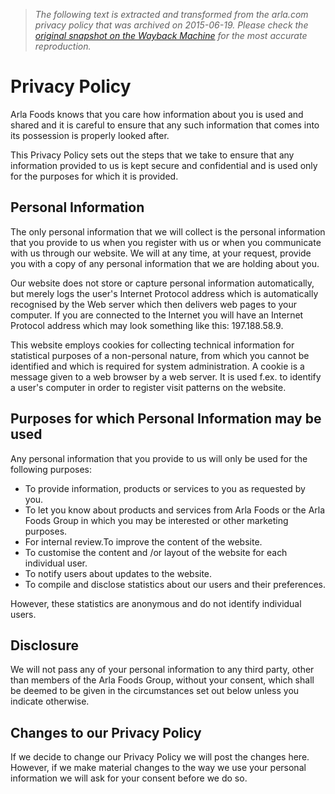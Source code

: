 > *The following text is extracted and transformed from the arla.com privacy policy that was archived on 2015-06-19. Please check the [original snapshot on the Wayback Machine](https://web.archive.org/web/20150619014359id_/http%3A//www.arla.com/legal-information/privacy-policy) for the most accurate reproduction.*

# Privacy Policy

Arla Foods knows that you care how information about you is used and shared and it is careful to ensure that any such information that comes into its possession is properly looked after.

This Privacy Policy sets out the steps that we take to ensure that any information provided to us is kept secure and confidential and is used only for the purposes for which it is provided.

## Personal Information

The only personal information that we will collect is the personal information that you provide to us when you register with us or when you communicate with us through our website. We will at any time, at your request, provide you with a copy of any personal information that we are holding about you.

Our website does not store or capture personal information automatically, but merely logs the user's Internet Protocol address which is automatically recognised by the Web server which then delivers web pages to your computer. If you are connected to the Internet you will have an Internet Protocol address which may look something like this: 197.188.58.9.

This website employs cookies for collecting technical information for statistical purposes of a non-personal nature, from which you cannot be identified and which is required for system administration. A cookie is a message given to a web browser by a web server. It is used f.ex. to identify a user's computer in order to register visit patterns on the website.

## Purposes for which Personal Information may be used

Any personal information that you provide to us will only be used for the following purposes:

  * To provide information, products or services to you as requested by you.
  * To let you know about products and services from Arla Foods or the Arla Foods Group in which you may be interested or other marketing purposes.
  * For internal review.To improve the content of the website.
  * To customise the content and /or layout of the website for each individual user.
  * To notify users about updates to the website.
  * To compile and disclose statistics about our users and their preferences.



However, these statistics are anonymous and do not identify individual users.

## Disclosure

We will not pass any of your personal information to any third party, other than members of the Arla Foods Group, without your consent, which shall be deemed to be given in the circumstances set out below unless you indicate otherwise.

## Changes to our Privacy Policy

If we decide to change our Privacy Policy we will post the changes here. However, if we make material changes to the way we use your personal information we will ask for your consent before we do so.
